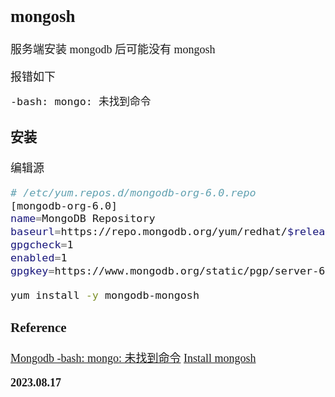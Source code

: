 <font size=4 face='楷体'>

## mongosh

服务端安装 mongodb 后可能没有 mongosh

报错如下

```bash
-bash: mongo: 未找到命令
```

### 安装

编辑源

```bash
# /etc/yum.repos.d/mongodb-org-6.0.repo
[mongodb-org-6.0]
name=MongoDB Repository
baseurl=https://repo.mongodb.org/yum/redhat/$releasever/mongodb-org/6.0/$basearch/
gpgcheck=1
enabled=1
gpgkey=https://www.mongodb.org/static/pgp/server-6.0.asc
```

```bash
yum install -y mongodb-mongosh
```

### Reference

[Mongodb -bash: mongo: 未找到命令](https://blog.csdn.net/qq_27566167/article/details/126432672)
[Install mongosh](https://www.mongodb.com/docs/mongodb-shell/install/#std-label-mdb-shell-install)

**2023.08.17**
